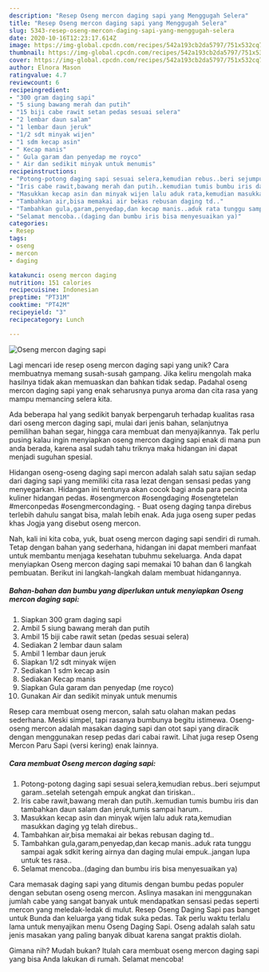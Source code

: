```yaml
---
description: "Resep Oseng mercon daging sapi yang Menggugah Selera"
title: "Resep Oseng mercon daging sapi yang Menggugah Selera"
slug: 5343-resep-oseng-mercon-daging-sapi-yang-menggugah-selera
date: 2020-10-16T12:23:17.614Z
image: https://img-global.cpcdn.com/recipes/542a193cb2da5797/751x532cq70/oseng-mercon-daging-sapi-foto-resep-utama.jpg
thumbnail: https://img-global.cpcdn.com/recipes/542a193cb2da5797/751x532cq70/oseng-mercon-daging-sapi-foto-resep-utama.jpg
cover: https://img-global.cpcdn.com/recipes/542a193cb2da5797/751x532cq70/oseng-mercon-daging-sapi-foto-resep-utama.jpg
author: Elnora Mason
ratingvalue: 4.7
reviewcount: 6
recipeingredient:
- "300 gram daging sapi"
- "5 siung bawang merah dan putih"
- "15 biji cabe rawit setan pedas sesuai selera"
- "2 lembar daun salam"
- "1 lembar daun jeruk"
- "1/2 sdt minyak wijen"
- "1 sdm kecap asin"
- " Kecap manis"
- " Gula garam dan penyedap me royco"
- " Air dan sedikit minyak untuk menumis"
recipeinstructions:
- "Potong-potong daging sapi sesuai selera,kemudian rebus..beri sejumput garam..setelah setengah empuk angkat dan tiriskan.."
- "Iris cabe rawit,bawang merah dan putih..kemudian tumis bumbu iris dan tambahkan daun salam dan jeruk,tumis sampai harum.."
- "Masukkan kecap asin dan minyak wijen lalu aduk rata,kemudian masukkan daging yg telah direbus.."
- "Tambahkan air,bisa memakai air bekas rebusan daging td.."
- "Tambahkan gula,garam,penyedap,dan kecap manis..aduk rata tunggu sampai agak sdkit kering airnya dan daging mulai empuk..jangan lupa untuk tes rasa.."
- "Selamat mencoba..(daging dan bumbu iris bisa menyesuaikan ya)"
categories:
- Resep
tags:
- oseng
- mercon
- daging

katakunci: oseng mercon daging 
nutrition: 151 calories
recipecuisine: Indonesian
preptime: "PT31M"
cooktime: "PT42M"
recipeyield: "3"
recipecategory: Lunch

---
```



![Oseng mercon daging sapi](https://img-global.cpcdn.com/recipes/542a193cb2da5797/751x532cq70/oseng-mercon-daging-sapi-foto-resep-utama.jpg)

Lagi mencari ide resep oseng mercon daging sapi yang unik? Cara membuatnya memang susah-susah gampang. Jika keliru mengolah maka hasilnya tidak akan memuaskan dan bahkan tidak sedap. Padahal oseng mercon daging sapi yang enak seharusnya punya aroma dan cita rasa yang mampu memancing selera kita.

Ada beberapa hal yang sedikit banyak berpengaruh terhadap kualitas rasa dari oseng mercon daging sapi, mulai dari jenis bahan, selanjutnya pemilihan bahan segar, hingga cara membuat dan menyajikannya. Tak perlu pusing kalau ingin menyiapkan oseng mercon daging sapi enak di mana pun anda berada, karena asal sudah tahu triknya maka hidangan ini dapat menjadi suguhan spesial.

Hidangan oseng-oseng daging sapi mercon adalah salah satu sajian sedap dari daging sapi yang memiliki cita rasa lezat dengan sensasi pedas yang menyegarkan. Hidangan ini tentunya akan cocok bagi anda para pecinta kuliner hidangan pedas. #osengmercon #osengdaging #osengtetelan #merconpedas #osengmercondaging. - Buat oseng daging tanpa direbus terlebih dahulu sangat bisa, malah lebih enak. Ada juga oseng super pedas khas Jogja yang disebut oseng mercon.


Nah, kali ini kita coba, yuk, buat oseng mercon daging sapi sendiri di rumah. Tetap dengan bahan yang sederhana, hidangan ini dapat memberi manfaat untuk membantu menjaga kesehatan tubuhmu sekeluarga. Anda dapat menyiapkan Oseng mercon daging sapi memakai 10 bahan dan 6 langkah pembuatan. Berikut ini langkah-langkah dalam membuat hidangannya.

<!--inarticleads1-->

##### Bahan-bahan dan bumbu yang diperlukan untuk menyiapkan Oseng mercon daging sapi:

1. Siapkan 300 gram daging sapi
1. Ambil 5 siung bawang merah dan putih
1. Ambil 15 biji cabe rawit setan (pedas sesuai selera)
1. Sediakan 2 lembar daun salam
1. Ambil 1 lembar daun jeruk
1. Siapkan 1/2 sdt minyak wijen
1. Sediakan 1 sdm kecap asin
1. Sediakan  Kecap manis
1. Siapkan  Gula garam dan penyedap (me royco)
1. Gunakan  Air dan sedikit minyak untuk menumis


Resep cara membuat oseng mercon, salah satu olahan makan pedas sederhana. Meski simpel, tapi rasanya bumbunya begitu istimewa. Oseng-oseng mercon adalah masakan daging sapi dan otot sapi yang diracik dengan menggunakan resep pedas dari cabai rawit. Lihat juga resep Oseng Mercon Paru Sapi (versi kering) enak lainnya. 

<!--inarticleads2-->

##### Cara membuat Oseng mercon daging sapi:

1. Potong-potong daging sapi sesuai selera,kemudian rebus..beri sejumput garam..setelah setengah empuk angkat dan tiriskan..
1. Iris cabe rawit,bawang merah dan putih..kemudian tumis bumbu iris dan tambahkan daun salam dan jeruk,tumis sampai harum..
1. Masukkan kecap asin dan minyak wijen lalu aduk rata,kemudian masukkan daging yg telah direbus..
1. Tambahkan air,bisa memakai air bekas rebusan daging td..
1. Tambahkan gula,garam,penyedap,dan kecap manis..aduk rata tunggu sampai agak sdkit kering airnya dan daging mulai empuk..jangan lupa untuk tes rasa..
1. Selamat mencoba..(daging dan bumbu iris bisa menyesuaikan ya)


Cara memasak daging sapi yang ditumis dengan bumbu pedas populer dengan sebutan oseng oseng mercon. Aslinya masakan ini menggunakan jumlah cabe yang sangat banyak untuk mendapatkan sensasi pedas seperti mercon yang meledak-ledak di mulut. Resep Oseng Daging Sapi pas banget untuk Bunda dan keluarga yang tidak suka pedas. Tak perlu waktu terlalu lama untuk menyajikan menu Oseng Daging Sapi. Oseng adalah salah satu jenis masakan yang paling banyak dibuat karena sangat praktis diolah. 

Gimana nih? Mudah bukan? Itulah cara membuat oseng mercon daging sapi yang bisa Anda lakukan di rumah. Selamat mencoba!
